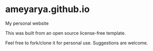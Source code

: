 # ameyarya.github.io
My personal website

This was built from an open source license-free template.

Feel free to fork/clone it for personal use.
Suggestions are welcome.
